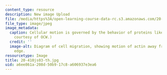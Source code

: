 ```yaml
---
content_type: resource
description: New image Upload
file: /media/https%3A/open-learning-course-data-rc.s3.amazonaws.com/20-410j-molecular-cellular-and-tissue-biomechanics-be-410j-spring-2003/a6ee861a208d50b917c8a606937e3ea6_20-410js03-th.jpg
file_type: image/jpeg
image_metadata:
  caption: Cellular motion is governed by the behavior of proteins like actin. (Image
    courtesy of OCW.)
  credit: ''
  image-alt: Diagram of cell migration, showing motion of actin away from leading
    edge.
resourcetype: Image
title: 20-410js03-th.jpg
uid: a6ee861a-208d-50b9-17c8-a606937e3ea6
---
```

